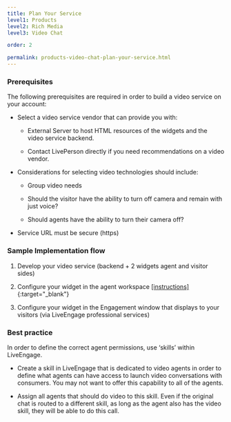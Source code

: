```yaml
---
title: Plan Your Service
level1: Products
level2: Rich Media
level3: Video Chat

order: 2

permalink: products-video-chat-plan-your-service.html
---
```


### Prerequisites

The following prerequisites are required in order to build a video service on your account:

* Select a video service vendor that can provide you with:

    * External Server to host HTML resources of the widgets and the video service backend.

    * Contact LivePerson directly if you need recommendations on a video vendor.

* Considerations for selecting video technologies should include:

    * Group video needs

    * Should the visitor have the ability to turn off camera and remain with just voice? 

    * Should agents have the ability to turn their camera off? 

* Service URL must be secure (https) 

### Sample Implementation flow

1. Develop your video service (backend + 2 widgets agent and visitor sides)

2. Configure your widget in the agent workspace [[instructions]](https://s3-eu-west-1.amazonaws.com/ce-sr/CA/Admin/53_Webagent+integration.pdf){:target="_blank"}

3. Configure your widget in the Engagement window that displays to your visitors (via LiveEngage professional services)

### Best practice

In order to define the correct agent permissions, use ‘skills’ within LiveEngage.

* Create a skill in LiveEngage that is dedicated to video agents in order to define what agents can have access to launch video conversations with consumers.  You may not want to offer this capability to all of the agents. 

* Assign all agents that should do video to this skill. Even if the original chat is routed to a different skill, as long as the agent also has the video skill, they will be able to do this call.
